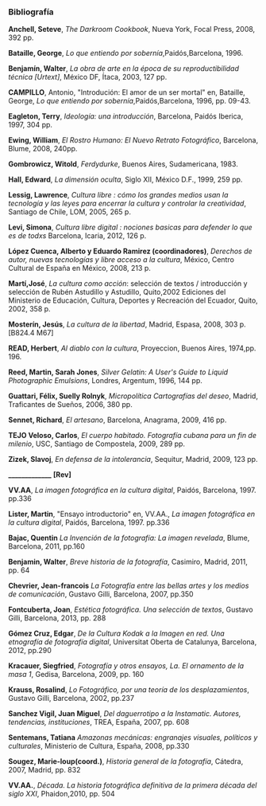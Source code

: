 ### Bibliografía

**Anchell, Seteve**, _The Darkroom Cookbook_, Nueva York, Focal Press, 2008, 392 pp.

**Bataille, George**, _Lo que entiendo por sobernía_,Paidós,Barcelona, 1996.

**Benjamín, Walter**, _La obra de arte en la época de su reproductibilidad técnica [Urtext]_, México DF,
Ítaca, 2003, 127 pp.

**CAMPILLO**, Antonio, "Introdución: El amor de un ser mortal" en, Bataille, George, _Lo que entiendo por sobernía_,Paidós,Barcelona, 1996, pp. 09-43.

**Eagleton, Terry**, _Ideología: una introducción_, Barcelona, Paidós Iberica, 1997, 304 pp.

**Ewing, William**, _El Rostro Humano: El Nuevo Retrato Fotográfico_, Barcelona, Blume, 2008,
240pp.

**Gombrowicz, Witold**, _Ferdydurke_, Buenos Aires, Sudamericana, 1983.

**Hall, Edward**, _La dimensión oculta_, Siglo XII, México D.F., 1999, 259 pp.

**Lessig, Lawrence**, _Cultura libre : cómo los grandes medios usan la tecnología y las leyes para encerrar la cultura y controlar la creatividad_, Santiago de Chile, LOM, 2005, 265 p.

**Levi, Simona**, _Cultura libre digital : nociones basicas para defender lo que es de todxs_ Barcelona, Icaria, 2012, 126 p.

**López Cuenca, Alberto y Eduardo Ramirez (coordinadores)**, _Derechos de autor, nuevas tecnologías y libre acceso a la cultura_, México, Centro Cultural de España en México, 2008, 213 p.

**Martí,José**, _La cultura como acción_: selección de textos / introducción y selección de Rubén Astudillo y Astudillo, Quito,2002 Ediciones del Ministerio de Educación, Cultura, Deportes y Recreación del Ecuador, Quito, 2002, 358 p.

**Mosterín, Jesús**,
_La cultura de la libertad_, Madrid, Espasa, 2008, 303 p. [B824.4 M67]

﻿**READ, Herbert**, _Al diablo con la cultura_, Proyeccion, Buenos Aires, 1974,pp. 196.

**Reed, Martin, Sarah Jones**, _Silver Gelatin: A User's Guide to Liquid Photographic Emulsions_,
Londres, Argentum, 1996, 144 pp.

**Guattari, Félix, Suelly Rolnyk**, _Micropolítica Cartografías del deseo_, Madrid, Traficantes de Sueños,
2006, 380 pp.

**Sennet, Richard**, _El artesano_, Barcelona, Anagrama, 2009, 416 pp.

**TEJO Veloso, Carlos**, _El cuerpo habitado. Fotografía cubana para un fin de milenio_, USC, Santiago
de Compostela, 2009, 289 pp.

**Zizek, Slavoj**, _En defensa de la intolerancia_, Sequitur, Madrid, 2009, 123 pp.

**_____________**
**[Rev]**


**VV.AA**,  _La imagen fotográfica en la cultura digital_, Paidós, Barcelona, 1997. pp.336

**Lister, Martin**, "Ensayo introductorio" en, VV.AA.,  _La imagen fotográfica en la cultura digital_, Paidós, Barcelona, 1997. pp.336

**Bajac, Quentin** _La Invención de la fotografía: La imagen revelada_, Blume, Barcelona, 2011, pp.160 <morelia algo de el en fad y bc>

**Benjamin, Walter**, _Breve historia de la fotografía_, Casimiro, Madrid, 2011, pp. 64

**Chevrier, Jean-francois** _La Fotografía entre las bellas artes y los medios de comunicación_, Gustavo Gilli, Barcelona, 2007, pp.350

**Fontcuberta, Joan**, _Estética fotográfica. Una selección de textos_, Gustavo Gilli, Barcelona, 2013, pp. 288

**Gómez Cruz, Edgar**, _De la Cultura Kodak a la Imagen en red. Una etnografía de fotografía digital_,  Universitat Oberta de Catalunya, Barcelona, 2012, pp.290

**Kracauer, Siegfried**, _Fotografía y otros ensayos, La. El ornamento de la masa 1_, Gedisa, Barcelona, 2009, pp. 160 <Biblio Central>

**Krauss, Rosalind**, _Lo Fotográfico, por una teoría de los desplazamientos_, Gustavo Gilli, Barcelona, 2002, pp.237

**Sanchez Vigil, Juan Miguel**, _Del daguerrotipo a la Instamatic. Autores, tendencias, instituciones_, TREA, España, 2007, pp. 608 <FFyL BC>

**Sentemans, Tatiana** _Amazonas mecánicas: engranajes visuales, políticos y culturales_, Ministerio de Cultura, España, 2008, pp.330

**Sougez, Marie-loup(coord.)**, _Historia general de la fotografía_, Cátedra, 2007, Madrid, pp. 832

**VV.AA.**, _Década. La historia fotográfica definitiva de la primera década del siglo XXI_, Phaidon,2010, pp. 504
